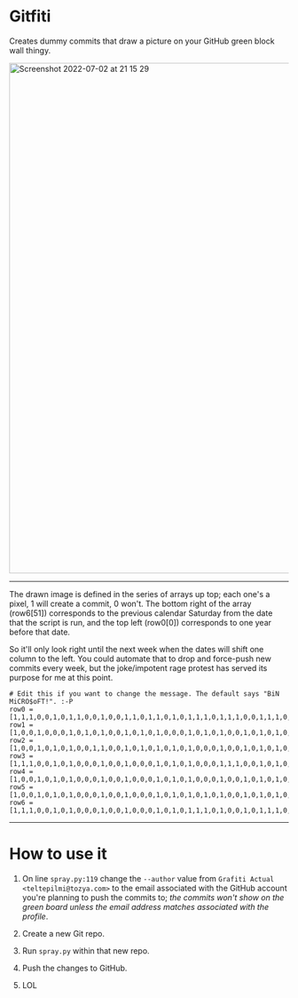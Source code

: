 Gitfiti
======

Creates dummy commits that draw a picture on your GitHub green block wall thingy.

<img width="919" alt="Screenshot 2022-07-02 at 21 15 29" src="https://user-images.githubusercontent.com/6524043/177024307-6d0795c6-badc-4806-bb0f-ed238f572f35.png">

---

The drawn image is defined in the series of arrays up top; each one's a pixel, 1 will create a commit, 0 won't. The bottom right of the array (row6[51]) corresponds to the previous calendar Saturday from the date that the script is run, and the top left (row0[0]) corresponds to one year before that date.

So it'll only look right until the next week when the dates will shift one column to the left. You could automate that to drop and force-push new commits every week, but the joke/impotent rage protest has served its purpose for me at this point.

```
# Edit this if you want to change the message. The default says "BiN MiCRO$oFT!". :-P
row0 = 	[1,1,1,0,0,1,0,1,1,0,0,1,0,0,1,1,0,1,1,0,1,0,1,1,1,0,1,1,1,0,0,1,1,1,0,0,1,0,0,1,1,1,0,1,1,1,0,1,1,1,0,1];
row1 = 	[1,0,0,1,0,0,0,1,0,1,0,1,0,0,1,0,1,0,1,0,0,0,1,0,1,0,1,0,0,1,0,1,0,1,0,1,1,1,0,1,0,1,0,1,0,0,0,0,1,0,0,1];
row2 = 	[1,0,0,1,0,1,0,1,0,0,1,1,0,0,1,0,1,0,1,0,1,0,1,0,0,0,1,0,0,1,0,1,0,1,0,1,0,0,0,1,0,1,0,1,0,0,0,0,1,0,0,1];
row3 = 	[1,1,1,0,0,1,0,1,0,0,0,1,0,0,1,0,0,0,1,0,1,0,1,0,0,0,1,1,1,0,0,1,0,1,0,1,1,1,0,1,0,1,0,1,1,0,0,0,1,0,0,1];
row4 = 	[1,0,0,1,0,1,0,1,0,0,0,1,0,0,1,0,0,0,1,0,1,0,1,0,0,0,1,0,0,1,0,1,0,1,0,0,0,1,0,1,0,1,0,1,0,0,0,0,1,0,0,1];
row5 = 	[1,0,0,1,0,1,0,1,0,0,0,1,0,0,1,0,0,0,1,0,1,0,1,0,1,0,1,0,0,1,0,1,0,1,0,1,1,1,0,1,0,1,0,1,0,0,0,0,1,0,0,0];
row6 = 	[1,1,1,0,0,1,0,1,0,0,0,1,0,0,1,0,0,0,1,0,1,0,1,1,1,0,1,0,0,1,0,1,1,1,0,0,1,0,0,1,1,1,0,1,0,0,0,0,1,0,0,1];
```

---

How to use it
=============

1. On line `spray.py:119` change the `--author` value from `Grafiti Actual <teltepilmi@tozya.com>` to the email associated with the GitHub account you're planning to push the commits to; *the commits won't show on the green board unless the email address matches associated with the profile*.

2. Create a new Git repo.

3. Run `spray.py` within that new repo.

4. Push the changes to GitHub.

5. LOL
